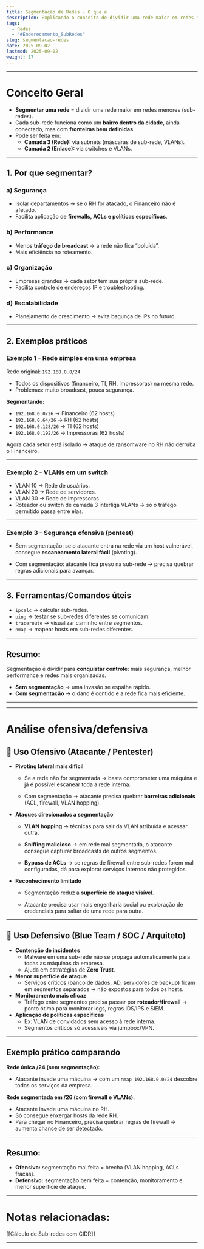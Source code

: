 ```yaml
---
title: Segmentação de Redes - O que é
description: Explicando o conceito de dividir uma rede maior em redes menores
tags:
  - Redes
  - "#Enderecamento_SubRedes"
slug: segmentacao-redes
date: 2025-09-02
lastmod: 2025-09-02
weight: 17
---
```

---
# Conceito Geral

- **Segmentar uma rede** = dividir uma rede maior em redes menores (sub-redes).
- Cada sub-rede funciona como um **bairro dentro da cidade**, ainda conectado, mas com **fronteiras bem definidas**.
- Pode ser feita em:
    - **Camada 3 (Rede):** via subnets (máscaras de sub-rede, VLANs).
    - **Camada 2 (Enlace):** via switches e VLANs.

---
## 1. Por que segmentar?

### a) Segurança

- Isolar departamentos → se o RH for atacado, o Financeiro não é afetado.
- Facilita aplicação de **firewalls, ACLs e políticas específicas**.

### b) Performance

- Menos **tráfego de broadcast** → a rede não fica “poluída”.
- Mais eficiência no roteamento.

### c) Organização

- Empresas grandes → cada setor tem sua própria sub-rede.
- Facilita controle de endereços IP e troubleshooting.

### d) Escalabilidade

- Planejamento de crescimento → evita bagunça de IPs no futuro.

---
## 2. Exemplos práticos

### Exemplo 1 - Rede simples em uma empresa

Rede original: `192.168.0.0/24`

- Todos os dispositivos (financeiro, TI, RH, impressoras) na mesma rede.
- Problemas: muito broadcast, pouca segurança.

**Segmentando:**

- `192.168.0.0/26` → Financeiro (62 hosts)
- `192.168.0.64/26` → RH (62 hosts)
- `192.168.0.128/26` → TI (62 hosts)
- `192.168.0.192/26` → Impressoras (62 hosts)

Agora cada setor está isolado → ataque de ransomware no RH não derruba o Financeiro.

---
### Exemplo 2 - VLANs em um switch

- VLAN 10 → Rede de usuários.
- VLAN 20 → Rede de servidores.
- VLAN 30 → Rede de impressoras.
- Roteador ou switch de camada 3 interliga VLANs → só o tráfego permitido passa entre elas.

---

### Exemplo 3 - Segurança ofensiva (pentest)

- Sem segmentação: se o atacante entra na rede via um host vulnerável, consegue **escaneamento lateral fácil** (pivoting).
    
- Com segmentação: atacante fica preso na sub-rede → precisa quebrar regras adicionais para avançar.
    

---

## 3. Ferramentas/Comandos úteis

- `ipcalc` → calcular sub-redes.
- `ping` → testar se sub-redes diferentes se comunicam.
- `traceroute` → visualizar caminho entre segmentos.
- `nmap` → mapear hosts em sub-redes diferentes.

---
## **Resumo:**  
Segmentação é dividir para **conquistar controle**: mais segurança, melhor performance e redes mais organizadas.

- **Sem segmentação** → uma invasão se espalha rápido.
- **Com segmentação** → o dano é contido e a rede fica mais eficiente.

---
---
# Análise ofensiva/defensiva

## ​🔸 Uso Ofensivo (Atacante / Pentester)

- **Pivoting lateral mais difícil**
    
    - Se a rede não for segmentada → basta comprometer uma máquina e já é possível escanear toda a rede interna.
        
    - Com segmentação → atacante precisa quebrar **barreiras adicionais** (ACL, firewall, VLAN hopping).
        
- **Ataques direcionados a segmentação**
    
    - **VLAN hopping** → técnicas para sair da VLAN atribuída e acessar outra.
        
    - **Sniffing malicioso** → em rede mal segmentada, o atacante consegue capturar broadcasts de outros segmentos.
        
    - **Bypass de ACLs** → se regras de firewall entre sub-redes forem mal configuradas, dá para explorar serviços internos não protegidos.
        
- **Reconhecimento limitado**
    
    - Segmentação reduz a **superfície de ataque visível**.
        
    - Atacante precisa usar mais engenharia social ou exploração de credenciais para saltar de uma rede para outra.
        

---

## 🔹 Uso Defensivo (Blue Team / SOC / Arquiteto)

- **Contenção de incidentes**
    - Malware em uma sub-rede não se propaga automaticamente para todas as máquinas da empresa.
    - Ajuda em estratégias de **Zero Trust**.
- **Menor superfície de ataque**
    - Serviços críticos (banco de dados, AD, servidores de backup) ficam em segmentos separados → não expostos para todos os hosts.
- **Monitoramento mais eficaz**
    - Tráfego entre segmentos precisa passar por **roteador/firewall** → ponto ótimo para monitorar logs, regras IDS/IPS e SIEM.
- **Aplicação de políticas específicas**
    - Ex: VLAN de convidados sem acesso à rede interna.
    - Segmentos críticos só acessíveis via jumpbox/VPN.

---

## Exemplo prático comparando

**Rede única /24 (sem segmentação):**

- Atacante invade uma máquina → com um `nmap 192.168.0.0/24` descobre todos os serviços da empresa.

**Rede segmentada em /26 (com firewall e VLANs):**

- Atacante invade uma máquina no RH.
- Só consegue enxergar hosts da rede RH.
- Para chegar no Financeiro, precisa quebrar regras de firewall → aumenta chance de ser detectado.

---
## **Resumo:**

- **Ofensivo:** segmentação mal feita = brecha (VLAN hopping, ACLs fracas).
- **Defensivo:** segmentação bem feita = contenção, monitoramento e menor superfície de ataque.

---
# Notas relacionadas:

[[Cálculo de Sub-redes com CIDR]]

---